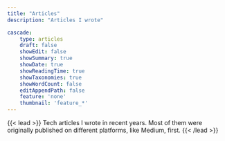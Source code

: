 ```yaml
---
title: "Articles"
description: "Articles I wrote"

cascade:
    type: articles
    draft: false
    showEdit: false
    showSummary: true
    showDate: true
    showReadingTime: true
    showTaxonomies: true
    showWordCount: false
    editAppendPath: false
    feature: 'none'
    thumbnail: 'feature_*'
---
```


{{< lead >}}
Tech articles I wrote in recent years. Most of them were originally published on different platforms, like Medium, first.
{{< /lead >}}
